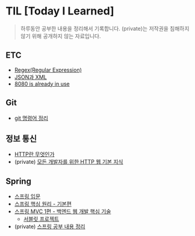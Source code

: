# TIL [Today I Learned]

> 하루동안 공부한 내용을 정리해서 기록합니다.
> (private)는 저작권을 침해하지 않기 위해 공개하지 않는 자료입니다.

## ETC
+ [Regex(Regular Expression)](./ETC/Regex.md)
+ [JSON과 XML](./ETC/JSONandXML.md)
+ [8080 is already in use](./ETC/used8080.md)

## Git

+ [git 명령어 정리](./Git/git_commands.md)


## 정보 통신

+ [HTTP란 무엇인가](./HTTP/HTTP.md)
+ (private) [모든 개발자를 위한 HTTP 웹 기본 지식](https://github.com/Hoya324/HTTPStudy)

## Spring

+ [스프링 입문](https://github.com/Hoya324/springStudy)
+ [스프링 핵심 원리 - 기본편](https://github.com/Hoya324/springStudyBasic)
+ [스프링 MVC 1편 - 백엔드 웹 개발 핵심 기술](https://github.com/Hoya324/springMVCStudy)
  - [서블릿 프로젝트](https://github.com/Hoya324/servlet)
+ (private) [스프링 공부 내용 정리](https://github.com/Hoya324/SpringNote)


<!-- 제어,비제어 컴포넌트 -->
